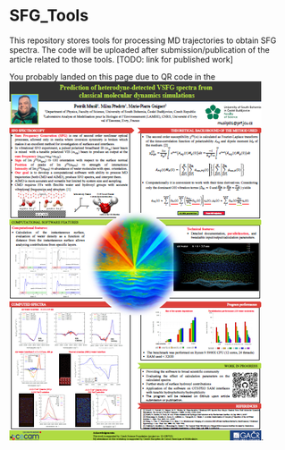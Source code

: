 # SFG_Tools
This repository stores tools for processing MD trajectories to obtain SFG spectra. The code will be uploaded after submission/publication of the article related to those tools. [TODO: link for published work]

You probably landed on this page due to QR code in the [![Presented poster](./poster-preview.png)](./poster.pdf).
